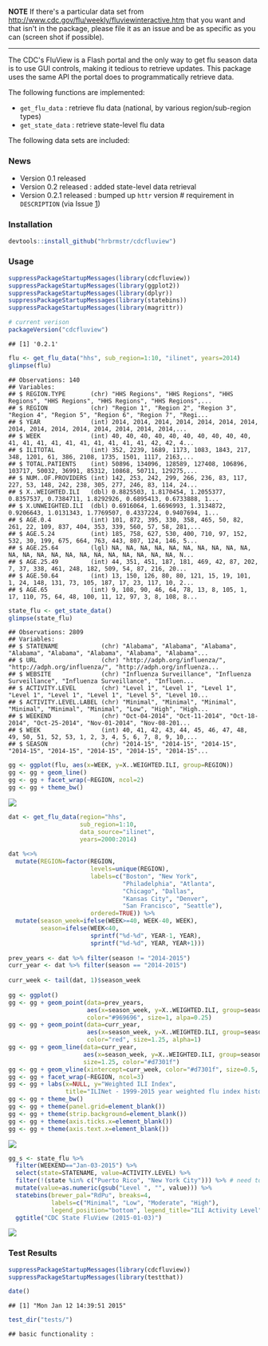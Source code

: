 **NOTE** If there's a particular data set from <http://www.cdc.gov/flu/weekly/fluviewinteractive.htm> that you want and that isn't in the package, please file it as an issue and be as specific as you can (screen shot if possible).

------------------------------------------------------------------------

The CDC's FluView is a Flash portal and the only way to get flu season data is to use GUI controls, making it tedious to retrieve updates. This package uses the same API the portal does to programmatically retrieve data.

The following functions are implemented:

-   `get_flu_data` : retrieve flu data (national, by various region/sub-region types)
-   `get_state_data` : retrieve state-level flu data

The following data sets are included:

### News

-   Version 0.1 released
-   Version 0.2 released : added state-level data retrieval
-   Version 0.2.1 released : bumped up `httr` version \# requirement in `DESCRIPTION` (via Issue [1](https://github.com/hrbrmstr/cdcfluview/issues/1))

### Installation

``` r
devtools::install_github("hrbrmstr/cdcfluview")
```

### Usage

``` r
suppressPackageStartupMessages(library(cdcfluview))
suppressPackageStartupMessages(library(ggplot2))
suppressPackageStartupMessages(library(dplyr))
suppressPackageStartupMessages(library(statebins))
suppressPackageStartupMessages(library(magrittr))

# current verison
packageVersion("cdcfluview")
```

    ## [1] '0.2.1'

``` r
flu <- get_flu_data("hhs", sub_region=1:10, "ilinet", years=2014)
glimpse(flu)
```

    ## Observations: 140
    ## Variables:
    ## $ REGION.TYPE       (chr) "HHS Regions", "HHS Regions", "HHS Regions", "HHS Regions", "HHS Regions", "HHS Regions",...
    ## $ REGION            (chr) "Region 1", "Region 2", "Region 3", "Region 4", "Region 5", "Region 6", "Region 7", "Regi...
    ## $ YEAR              (int) 2014, 2014, 2014, 2014, 2014, 2014, 2014, 2014, 2014, 2014, 2014, 2014, 2014, 2014, 2014,...
    ## $ WEEK              (int) 40, 40, 40, 40, 40, 40, 40, 40, 40, 40, 41, 41, 41, 41, 41, 41, 41, 41, 41, 41, 42, 42, 4...
    ## $ ILITOTAL          (int) 352, 2239, 1689, 1173, 1083, 1843, 217, 348, 1201, 61, 386, 2108, 1735, 1501, 1117, 2163,...
    ## $ TOTAL.PATIENTS    (int) 50896, 134096, 128589, 127408, 106896, 103717, 50032, 36991, 85312, 10868, 50711, 129275,...
    ## $ NUM..OF.PROVIDERS (int) 142, 253, 242, 299, 266, 236, 83, 117, 227, 53, 148, 242, 238, 305, 277, 246, 83, 114, 24...
    ## $ X..WEIGHTED.ILI   (dbl) 0.8825503, 1.8170454, 1.2055377, 0.8357537, 0.7384711, 1.8292926, 0.6895413, 0.6733888, 1...
    ## $ X.UNWEIGHTED.ILI  (dbl) 0.6916064, 1.6696993, 1.3134872, 0.9206643, 1.0131343, 1.7769507, 0.4337224, 0.9407694, 1...
    ## $ AGE.0.4           (int) 101, 872, 395, 330, 358, 465, 50, 82, 261, 22, 109, 837, 404, 353, 339, 560, 57, 58, 281,...
    ## $ AGE.5.24          (int) 185, 758, 627, 530, 400, 710, 97, 152, 532, 30, 199, 675, 664, 763, 443, 807, 124, 146, 5...
    ## $ AGE.25.64         (lgl) NA, NA, NA, NA, NA, NA, NA, NA, NA, NA, NA, NA, NA, NA, NA, NA, NA, NA, NA, NA, NA, NA, N...
    ## $ AGE.25.49         (int) 44, 351, 451, 187, 181, 469, 42, 87, 202, 7, 37, 338, 461, 248, 182, 509, 54, 87, 216, 20...
    ## $ AGE.50.64         (int) 13, 150, 126, 80, 80, 121, 15, 19, 101, 1, 24, 148, 131, 73, 105, 187, 17, 23, 117, 10, 2...
    ## $ AGE.65            (int) 9, 108, 90, 46, 64, 78, 13, 8, 105, 1, 17, 110, 75, 64, 48, 100, 11, 12, 97, 3, 8, 108, 8...

``` r
state_flu <- get_state_data()
glimpse(state_flu)
```

    ## Observations: 2809
    ## Variables:
    ## $ STATENAME            (chr) "Alabama", "Alabama", "Alabama", "Alabama", "Alabama", "Alabama", "Alabama", "Alabama"...
    ## $ URL                  (chr) "http://adph.org/influenza/", "http://adph.org/influenza/", "http://adph.org/influenza...
    ## $ WEBSITE              (chr) "Influenza Surveillance", "Influenza Surveillance", "Influenza Surveillance", "Influen...
    ## $ ACTIVITY.LEVEL       (chr) "Level 1", "Level 1", "Level 1", "Level 1", "Level 1", "Level 1", "Level 5", "Level 10...
    ## $ ACTIVITY.LEVEL.LABEL (chr) "Minimal", "Minimal", "Minimal", "Minimal", "Minimal", "Minimal", "Low", "High", "High...
    ## $ WEEKEND              (chr) "Oct-04-2014", "Oct-11-2014", "Oct-18-2014", "Oct-25-2014", "Nov-01-2014", "Nov-08-201...
    ## $ WEEK                 (int) 40, 41, 42, 43, 44, 45, 46, 47, 48, 49, 50, 51, 52, 53, 1, 2, 3, 4, 5, 6, 7, 8, 9, 10,...
    ## $ SEASON               (chr) "2014-15", "2014-15", "2014-15", "2014-15", "2014-15", "2014-15", "2014-15", "2014-15"...

``` r
gg <- ggplot(flu, aes(x=WEEK, y=X..WEIGHTED.ILI, group=REGION))
gg <- gg + geom_line()
gg <- gg + facet_wrap(~REGION, ncol=2)
gg <- gg + theme_bw()
```

![](README_files/figure-markdown_github/unnamed-chunk-4-1.png)

``` r
dat <- get_flu_data(region="hhs", 
                    sub_region=1:10, 
                    data_source="ilinet", 
                    years=2000:2014)
 
dat %<>%
  mutate(REGION=factor(REGION,
                       levels=unique(REGION),
                       labels=c("Boston", "New York",
                                "Philadelphia", "Atlanta",
                                "Chicago", "Dallas",
                                "Kansas City", "Denver",
                                "San Francisco", "Seattle"),
                       ordered=TRUE)) %>%
  mutate(season_week=ifelse(WEEK>=40, WEEK-40, WEEK),
         season=ifelse(WEEK<40,
                       sprintf("%d-%d", YEAR-1, YEAR),
                       sprintf("%d-%d", YEAR, YEAR+1)))
 
prev_years <- dat %>% filter(season != "2014-2015")
curr_year <- dat %>% filter(season == "2014-2015")
 
curr_week <- tail(dat, 1)$season_week
 
gg <- ggplot()
gg <- gg + geom_point(data=prev_years,
                      aes(x=season_week, y=X..WEIGHTED.ILI, group=season),
                      color="#969696", size=1, alpa=0.25)
gg <- gg + geom_point(data=curr_year,
                      aes(x=season_week, y=X..WEIGHTED.ILI, group=season),
                      color="red", size=1.25, alpha=1)
gg <- gg + geom_line(data=curr_year, 
                     aes(x=season_week, y=X..WEIGHTED.ILI, group=season),
                     size=1.25, color="#d7301f")
gg <- gg + geom_vline(xintercept=curr_week, color="#d7301f", size=0.5, linetype="dashed", alpha=0.5)
gg <- gg + facet_wrap(~REGION, ncol=3)
gg <- gg + labs(x=NULL, y="Weighted ILI Index", 
                title="ILINet - 1999-2015 year weighted flu index history by CDC region\nWeek Ending Jan 3, 2015 (Red == current season)\n")
gg <- gg + theme_bw()
gg <- gg + theme(panel.grid=element_blank())
gg <- gg + theme(strip.background=element_blank())
gg <- gg + theme(axis.ticks.x=element_blank())
gg <- gg + theme(axis.text.x=element_blank())
```

![](README_files/figure-markdown_github/unnamed-chunk-6-1.png)

``` r
gg_s <- state_flu %>%
  filter(WEEKEND=="Jan-03-2015") %>%
  select(state=STATENAME, value=ACTIVITY.LEVEL) %>%
  filter(!(state %in% c("Puerto Rico", "New York City"))) %>% # need to add PR to statebins
  mutate(value=as.numeric(gsub("Level ", "", value))) %>%
  statebins(brewer_pal="RdPu", breaks=4, 
            labels=c("Minimal", "Low", "Moderate", "High"),
            legend_position="bottom", legend_title="ILI Activity Level") +
  ggtitle("CDC State FluView (2015-01-03)")
```

![](README_files/figure-markdown_github/unnamed-chunk-8-1.png)

### Test Results

``` r
suppressPackageStartupMessages(library(cdcfluview))
suppressPackageStartupMessages(library(testthat))

date()
```

    ## [1] "Mon Jan 12 14:39:51 2015"

``` r
test_dir("tests/")
```

    ## basic functionality :
